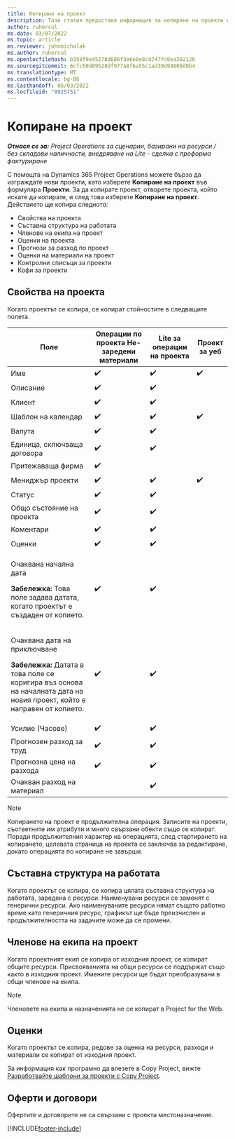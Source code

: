 ```yaml
---
title: Копиране на проект
description: Тази статия предоставя информация за копиране на проекти в Dynamics 365 Project Operations.
author: ruhercul
ms.date: 03/07/2022
ms.topic: article
ms.reviewer: johnmichalak
ms.author: ruhercul
ms.openlocfilehash: b358f9e45278d886f3e6e8e8cd747fc0ea30212b
ms.sourcegitcommit: 6cfc50d89528df977a8f6a55c1ad39d99800d9b4
ms.translationtype: MT
ms.contentlocale: bg-BG
ms.lasthandoff: 06/03/2022
ms.locfileid: "8925751"
---
```

# <a name="copy-a-project"></a>Копиране на проект

_**Отнася се за:** Project Operations за сценарии, базирани на ресурси / без складови наличности, внедряване на Lite - сделка с проформа фактуриране_

С помощта на Dynamics 365 Project Operations можете бързо да изграждате нови проекти, като изберете **Копиране на проект** във формуляра **Проекти**. За да копирате проект, отворете проекта, който искате да копирате, и след това изберете **Копиране на проект**. Действието ще копира следното:

- Свойства на проекта 
- Съставна структура на работата
- Членове на екипа на проект
- Оценки на проекта
- Прогнози за разход по проект
- Оценки на материали на проект
- Контролни списъци за проекти
- Кофи за проекти

## <a name="project-properties"></a>Свойства на проекта

Когато проектът се копира, се копират стойностите в следващите полета.

| Поле | Операции по проекта Не-заредени материали | Lite за операции на проекта | Проект за уеб |
|-------|------------------------------------------|-------------------------|---------------------|
| Име | :heavy_check_mark: | :heavy_check_mark: | :heavy_check_mark: |
| Описание | :heavy_check_mark: | :heavy_check_mark: | |
| Клиент | :heavy_check_mark: | :heavy_check_mark: | |
| Шаблон на календар | :heavy_check_mark: | :heavy_check_mark: | :heavy_check_mark: |
| Валута | :heavy_check_mark: | :heavy_check_mark: | |
| Единица, сключваща договора | :heavy_check_mark: | :heavy_check_mark: | |
| Притежаваща фирма | :heavy_check_mark: | | |
| Мениджър проекти | :heavy_check_mark: | :heavy_check_mark: | :heavy_check_mark: |
| Статус | :heavy_check_mark: | :heavy_check_mark: | |
| Общо състояние на проекта | :heavy_check_mark: | :heavy_check_mark: | |
| Коментари | :heavy_check_mark: | :heavy_check_mark: | |
| Оценки | :heavy_check_mark: | :heavy_check_mark: | |
| <p>Очаквана начална дата</p><p><strong>Забележка:</strong> Това поле задава датата, когато проектът е създаден от копието. | :heavy_check_mark: | :heavy_check_mark: | |
| <p>Очаквана дата на приключване</p><p><strong>Забележка:</strong> Датата в това поле се коригира въз основа на началната дата на новия проект, който е направен от копието.</p> | :heavy_check_mark: | :heavy_check_mark: | |
| Усилие (Часове) | :heavy_check_mark: | :heavy_check_mark: | |
| Прогнозен разход за труд | :heavy_check_mark: | :heavy_check_mark: | |
| Прогнозна цена на разхода | :heavy_check_mark: | :heavy_check_mark: | |
| Очакван разход на материал | | :heavy_check_mark: | |

> [!NOTE]
> Копирането на проект е продължителна операция. Записите на проекти, съответните им атрибути и много свързани обекти също се копират. Поради продължителния характер на операцията, след стартирането на копирането, целевата страница на проекта се заключва за редактиране, докато операцията по копиране не завърши.

## <a name="work-breakdown-structure"></a>Съставна структура на работата

Когато проектът се копира, се копира цялата съставна структура на работата, заредена с ресурси. Наименувани ресурси се заменят с генерични ресурси. Ако наименуваните ресурси нямат същото работно време като генеричния ресурс, графикът ще бъде преизчислен и продължителността на задачите може да се промени.

## <a name="project-team-members"></a>Членове на екипа на проект

Когато проектният екип се копира от изходния проект, се копират общите ресурси. Присвояванията на общи ресурси се поддържат също както в изходния проект. Имените ресурси ще бъдат преобразувани в общи членове на екипа.

> [!NOTE]
> Членовете на екипа и назначенията не се копират в Project for the Web.

## <a name="estimates"></a>Оценки

Когато проектът се копира, редове за оценка на ресурси, разходи и материали се копират от изходния проект. 

За информация как програмно да влезете в Copy Project, вижте [Разработвайте шаблони за проекти с Copy Project](dev-copy-project.md).

## <a name="quotes-and-contracts"></a>Оферти и договори

Офертите и договорите не са свързани с проекта местоназначение.

[!INCLUDE[footer-include](../includes/footer-banner.md)]
